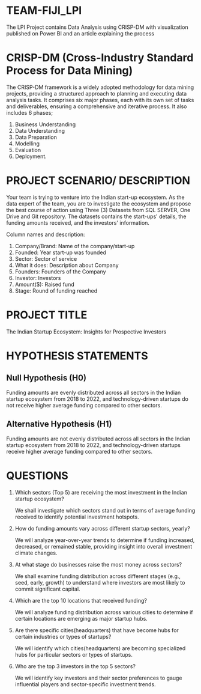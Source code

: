 # TEAM-FIJI_LPI
The LPI Project contains Data Analysis using CRISP-DM with visualization published on Power BI and an article explaining the process

# CRISP-DM (Cross-Industry Standard Process for Data Mining)

The CRISP-DM framework is a widely adopted methodology for data mining projects, providing a structured approach to planning and executing data analysis tasks. It comprises six major phases, each with its own set of tasks and deliverables, ensuring a comprehensive and iterative process.
It also includes 6 phases;
1. Business Understanding
2. Data Understanding
3. Data Preparation
4. Modelling
5. Evaluation
6. Deployment.

# PROJECT SCENARIO/ DESCRIPTION

Your team is trying to venture into the Indian start-up ecosystem. As the data expert of the team, you are  to investigate the ecosystem and propose the best course of action using Three (3) Datasets from SQL SERVER, One Drive and Git repository. The datasets contains the start-ups' details, the funding amounts received, and the investors' information.

Column names and description:

1. Company/Brand: Name of the company/start-up
2. Founded: Year start-up was founded
3. Sector: Sector of service
4. What it does: Description about Company
5. Founders: Founders of the Company
6. Investor: Investors
7. Amount($): Raised fund
8. Stage: Round of funding reached

# PROJECT TITLE

The Indian Startup Ecosystem: Insights for Prospective Investors

# HYPOTHESIS STATEMENTS

## Null Hypothesis (H0)
Funding amounts are evenly distributed across all sectors in the Indian startup ecosystem from 2018 to 2022, and technology-driven startups do not receive higher average funding compared to other sectors.

## Alternative Hypothesis (H1)
Funding amounts are not evenly distributed across all sectors in the Indian startup ecosystem from 2018 to 2022, and technology-driven startups receive higher average funding compared to other sectors.

# QUESTIONS
1. Which sectors (Top 5) are receiving the most investment in the Indian startup ecosystem?

   We shall investigate which sectors stand out in terms of average funding received to identify potential investment hotspots.

2. How do funding amounts vary across different startup sectors, yearly?

   We will analyze year-over-year trends to determine if funding increased, decreased, or remained stable, providing insight into overall investment climate changes.

3. At what stage do businesses raise the most money across sectors?

   We shall examine funding distribution across different stages (e.g., seed, early, growth) to understand where investors are most likely to commit significant capital.

4. Which are the top 10 locations that received funding?

   We will analyze funding distribution across various cities to determine if certain locations are emerging as major startup hubs.

5. Are there specific cities(headquarters) that have become hubs for certain industries or types of startups?

   We will identify which cities(headquarters) are becoming specialized hubs for particular sectors or types of startups.

6. Who are the top 3 investors in the top 5 sectors?

   We will identify key investors and their sector preferences to gauge influential players and sector-specific investment trends.

